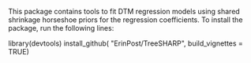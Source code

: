 This package contains tools to fit DTM regression models using shared shrinkage horseshoe priors for the regression coefficients.
To install the package, run the following lines:

library(devtools)
install_github( "ErinPost/TreeSHARP", build_vignettes = TRUE)
